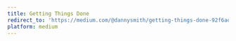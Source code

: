 ```yaml
---
title: Getting Things Done
redirect_to: 'https://medium.com/@dannysmith/getting-things-done-92f6ad51faf9'
platform: medium
---
```

